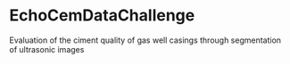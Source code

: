 # EchoCemDataChallenge
Evaluation of the ciment quality of gas well casings through segmentation of ultrasonic images
